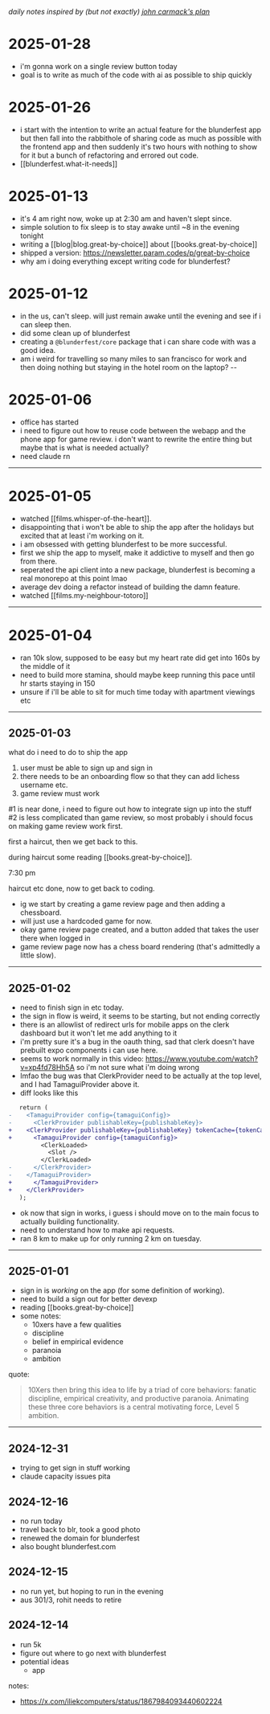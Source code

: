 
_daily notes inspired by (but not exactly) [john carmack's plan](https://github.com/ESWAT/john-carmack-plan-archive)_

# 2025-01-28

- i'm gonna work on a single review button today
- goal is to write as much of the code with ai as possible to ship quickly

# 2025-01-26

- i start with the intention to write an actual feature for the blunderfest app
but then fall into the rabbithole of sharing code as much as possible with the
frontend app and then suddenly it's two hours with nothing to show for it
but a bunch of refactoring and errored out code.
- [[blunderfest.what-it-needs]]

# 2025-01-13

- it's 4 am right now, woke up at 2:30 am and haven't slept since.
- simple solution to fix sleep is to stay awake until ~8 in the evening tonight
- writing a [[blog|blog.great-by-choice]] about [[books.great-by-choice]]
- shipped a version: https://newsletter.param.codes/p/great-by-choice
- why am i doing everything except writing code for blunderfest?


# 2025-01-12

- in the us, can't sleep. will just remain awake until the evening and see if i can sleep then.
- did some clean up of blunderfest
- creating a `@blunderfest/core` package that i can share code with was a good idea.
- am i weird for travelling so many miles to san francisco for work and then doing nothing but
staying in the hotel room on the laptop?
--

# 2025-01-06

- office has started
- i need to figure out how to reuse code between the webapp and the phone app
for game review. i don't want to rewrite the entire thing but maybe that is what is needed actually?
- need claude rn

---

# 2025-01-05


- watched [[films.whisper-of-the-heart]].
- disappointing that i won't be able to ship the app after the holidays but excited that at least i'm working on it.
- i am obsessed with getting blunderfest to be more successful.
- first we ship the app to myself, make it addictive to myself and then go from there.
- seperated the api client into a new package, blunderfest is becoming a real monorepo at this point lmao
- average dev doing a refactor instead of building the damn feature.
- watched [[films.my-neighbour-totoro]]


---

# 2025-01-04

- ran 10k slow, supposed to be easy but my heart rate did get into 160s by the middle of it
- need to build more stamina, should maybe keep running this pace until hr starts staying in 150
- unsure if i'll be able to sit for much time today with apartment viewings etc

---
## 2025-01-03

what do i need to do to ship the app

1. user must be able to sign up and sign in
2. there needs to be an onboarding flow so that they can add lichess username etc.
3. game review must work


#1 is near done, i need to figure out how to integrate sign up into the stuff
#2 is less complicated than game review, so most probably i should focus on making game review work first.

first a haircut, then we get back to this.

during haircut some reading [[books.great-by-choice]].

7:30 pm

haircut etc done, now to get back to coding.

- ig we start by creating a game review page and then adding a chessboard.
- will just use a hardcoded game for now.
- okay game review page created, and a button added that takes the user there when
logged in
- game review page now has a chess board rendering (that's admittedly a little slow).

---

## 2025-01-02

- need to finish sign in etc today.
- the sign in flow is weird, it seems to be starting, but not ending correctly
- there is an allowlist of redirect urls for mobile apps on the clerk dashboard but it won't let me add anything to it
- i'm pretty sure it's a bug in the oauth thing, sad that clerk doesn't have prebuilt expo components i can use here.
- seems to work normally in this video: https://www.youtube.com/watch?v=xp4fd78Hh5A so i'm not sure what i'm doing wrong
- lmfao the bug was that ClerkProvider need to be actually at the top level, and I had TamaguiProvider above it.
- diff looks like this

```diff
   return (
-    <TamaguiProvider config={tamaguiConfig}>
-      <ClerkProvider publishableKey={publishableKey}>
+    <ClerkProvider publishableKey={publishableKey} tokenCache={tokenCache}>
+      <TamaguiProvider config={tamaguiConfig}>
         <ClerkLoaded>
           <Slot />
         </ClerkLoaded>
-      </ClerkProvider>
-    </TamaguiProvider>
+      </TamaguiProvider>
+    </ClerkProvider>
   );
```

- ok now that sign in works, i guess i should move on to the main focus to actually building functionality.
- need to understand how to make api requests.
- ran 8 km to make up for only running 2 km on tuesday.

---

## 2025-01-01

- sign in is _working_ on the app (for some definition of working).
- need to build a sign out for better devexp
- reading [[books.great-by-choice]]
- some notes:
    - 10xers have a few qualities
    - discipline
    - belief in empirical evidence
    - paranoia
    - ambition

quote:

>10Xers then bring this idea to life by a triad of core behaviors: fanatic discipline, empirical creativity, and productive paranoia. Animating these three core behaviors is a central motivating force, Level 5 ambition.

---

## 2024-12-31

- trying to get sign in stuff working
- claude capacity issues pita


## 2024-12-16

- no run today
- travel back to blr, took a good photo
- renewed the domain for blunderfest
- also bought blunderfest.com

## 2024-12-15

- no run yet, but hoping to run in the evening
- aus 301/3, rohit needs to retire

## 2024-12-14

- run 5k
- figure out where to go next with blunderfest
- potential ideas
    - app

notes:
* https://x.com/iliekcomputers/status/1867984093440602224